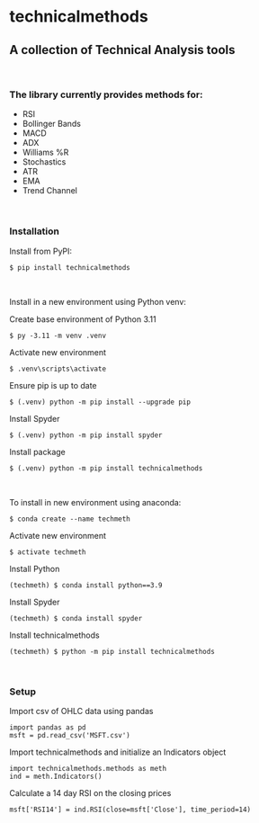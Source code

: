 # technicalmethods
## A collection of Technical Analysis tools

&nbsp;

### The library currently provides methods for:
  - RSI
  - Bollinger Bands
  - MACD
  - ADX
  - Williams %R
  - Stochastics
  - ATR
  - EMA
  - Trend Channel 

&nbsp;  

### Installation
Install from PyPI:
```
$ pip install technicalmethods
```

&nbsp;

Install in a new environment using Python venv:

Create base environment of Python 3.11
```
$ py -3.11 -m venv .venv
```
Activate new environment
```
$ .venv\scripts\activate
```
Ensure pip is up to date
``` 
$ (.venv) python -m pip install --upgrade pip
```
Install Spyder
```
$ (.venv) python -m pip install spyder
```
Install package
```
$ (.venv) python -m pip install technicalmethods
```

&nbsp;

To install in new environment using anaconda:
```
$ conda create --name techmeth
```
Activate new environment
```
$ activate techmeth
```
Install Python
```
(techmeth) $ conda install python==3.9
```
Install Spyder
```
(techmeth) $ conda install spyder
```
Install technicalmethods
```
(techmeth) $ python -m pip install technicalmethods
```

&nbsp;

### Setup
Import csv of OHLC data using pandas
```
import pandas as pd
msft = pd.read_csv('MSFT.csv')
```
Import technicalmethods and initialize an Indicators object 
```
import technicalmethods.methods as meth
ind = meth.Indicators()
```
Calculate a 14 day RSI on the closing prices
```
msft['RSI14'] = ind.RSI(close=msft['Close'], time_period=14)
```